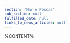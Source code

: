 ```yaml
---
section: 'Mar e Pescas'
sub_section: null
fulfilled_date: null
links_to_news_articles: null
---
```


%CONTENT%